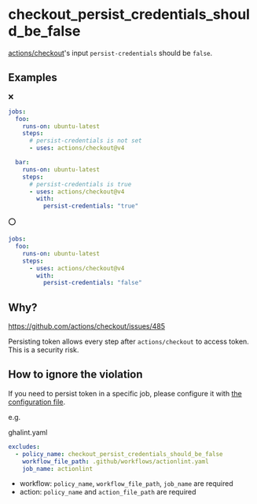 # checkout_persist_credentials_should_be_false

[actions/checkout](https://github.com/actions/checkout)'s input `persist-credentials` should be `false`.

## Examples

:x:

```yaml
jobs:
  foo:
    runs-on: ubuntu-latest
    steps:
      # persist-credentials is not set
      - uses: actions/checkout@v4

  bar:
    runs-on: ubuntu-latest
    steps:
      # persist-credentials is true
      - uses: actions/checkout@v4
        with:
          persist-credentials: "true"
```

:o:

```yaml
jobs:
  foo:
    runs-on: ubuntu-latest
    steps:
      - uses: actions/checkout@v4
        with:
          persist-credentials: "false"
```

## Why?

https://github.com/actions/checkout/issues/485

Persisting token allows every step after `actions/checkout` to access token.
This is a security risk.

## How to ignore the violation

If you need to persist token in a specific job, please configure it with [the configuration file](../../README.md#configuration-file).

e.g.

ghalint.yaml

```yaml
excludes:
  - policy_name: checkout_persist_credentials_should_be_false
    workflow_file_path: .github/workflows/actionlint.yaml
    job_name: actionlint
```

- workflow: `policy_name`, `workflow_file_path`, `job_name` are required
- action: `policy_name` and `action_file_path` are required

